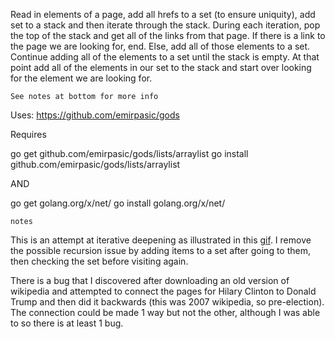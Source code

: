 Read in elements of a page, add all hrefs to a set (to ensure uniquity), add set to a stack and then iterate through the stack. During each iteration, pop the top of the stack and get all of the links from that page. If there is a link to the page we are looking for, end. Else, add all of those elements to a set. Continue adding all of the elements to a set until the stack is empty. At that point add all of the elements in our set to the stack and start over looking for the element we are looking for.

`See notes at bottom for more info`

Uses: https://github.com/emirpasic/gods

Requires

go get github.com/emirpasic/gods/lists/arraylist
go install github.com/emirpasic/gods/lists/arraylist

AND

go get golang.org/x/net/
go install golang.org/x/net/

`notes`

This is an attempt at iterative deepening as illustrated in this [gif](http://www.how2examples.com/artificial-intelligence/images/Iterative-Depth-First-Search.gif). I remove the possible recursion issue by adding items to a set after going to them, then checking the set before visiting again.

There is a bug that I discovered after downloading an old version of wikipedia and attempted to connect the pages for Hilary Clinton to Donald Trump and then did it backwards (this was 2007 wikipedia, so pre-election). The connection could be made 1 way but not the other, although I was able to so there is at least 1 bug.
